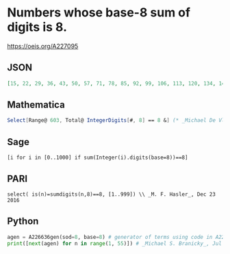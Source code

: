 # Numbers whose base\-8 sum of digits is 8\.
https://oeis.org/A227095
## JSON
```JSON
[15, 22, 29, 36, 43, 50, 57, 71, 78, 85, 92, 99, 106, 113, 120, 134, 141, 148, 155, 162, 169, 176, 197, 204, 211, 218, 225, 232, 260, 267, 274, 281, 288, 323, 330, 337, 344, 386, 393, 400, 449, 456, 519, 526, 533, 540, 547, 554, 561, 568, 582, 589, 596, 603]
```
## Mathematica
```Mathematica
Select[Range@ 603, Total@ IntegerDigits[#, 8] == 8 &] (* _Michael De Vlieger_, Dec 23 2016 *)
```
## Sage
```Sage
[i for i in [0..1000] if sum(Integer(i).digits(base=8))==8]
```
## PARI
```PARI
select( is(n)=sumdigits(n,8)==8, [1..999]) \\ _M. F. Hasler_, Dec 23 2016
```
## Python
```Python
agen = A226636gen(sod=8, base=8) # generator of terms using code in A226636
print([next(agen) for n in range(1, 55)]) # _Michael S. Branicky_, Jul 10 2022
```
